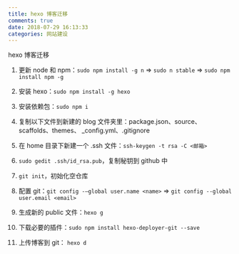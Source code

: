 ```yaml
---
title: hexo 博客迁移
comments: true
date: 2018-07-29 16:13:33
categories: 网站建设
---
```


hexo 博客迁移

<!--more-->

1.  更新 node 和 npm：`sudo npm install -g n` => `sudo n stable` => `sudo npm install npm -g`

2.  安装 hexo：`sudo npm install -g hexo`

3.  安装依赖包：`sudo npm i`

4.  复制以下文件到新建的 blog 文件夹里：package.json、source、scaffolds、themes、
    \_config.yml、.gitignore

5.  在 home 目录下新建一个 .ssh 文件：`ssh-keygen -t rsa -C <邮箱>`

6.  `sudo gedit .ssh/id_rsa.pub`，复制秘钥到 github 中

7.  `git init`，初始化空仓库

8.  配置 git：`git config -–global user.name <name>` => `git config --global user.email <email>`

9.  生成新的 public 文件：`hexo g`

10. 下载必要的插件：`sudo npm install hexo-deployer-git --save`

11. 上传博客到 git： `hexo d`
